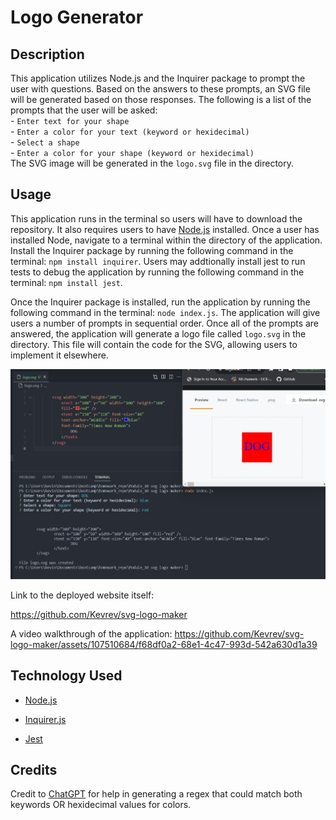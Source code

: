 # Logo Generator

## Description

This application utilizes Node.js and the Inquirer package to prompt the user with questions. Based on the answers to these prompts, an SVG file will be generated based on those responses. The following is a list of the prompts that the user will be asked:
   <br> - `Enter text for your shape` 
   <br> - `Enter a color for your text (keyword or hexidecimal)`
   <br> - `Select a shape`
   <br> - `Enter a color for your shape (keyword or hexidecimal)`
<br> The SVG image will be generated in the `logo.svg` file in the directory. 


## Usage

This application runs in the terminal so users will have to download the repository. It also requires users to have [Node.js](https://nodejs.org/en) installed. Once a user has installed Node, navigate to a terminal within the directory of the application. Install the Inquirer package by running the following command in the terminal: `npm install inquirer`. Users may addtionally install jest to run tests to debug the application by running the following command in the terminal: `npm install jest`.

Once the Inquirer package is installed, run the application by running the following command in the terminal: `node index.js`. The application will give users a number of prompts in sequential order. Once all of the prompts are answered, the application will generate a logo file called `logo.svg` in the directory. This file will contain the code for the SVG, allowing users to implement it elsewhere.

![Screenshot](/assets/images/screenshot.jpg)

Link to the deployed website itself:

https://github.com/Kevrev/svg-logo-maker

A video walkthrough of the application:
https://github.com/Kevrev/svg-logo-maker/assets/107510684/f68df0a2-68e1-4c47-993d-542a630d1a39


## Technology Used

- [Node.js](https://nodejs.org/en)

- [Inquirer.js](https://www.npmjs.com/package/inquirer)

- [Jest](https://jestjs.io/)

## Credits

Credit to [ChatGPT](https://chat.openai.com/) for help in generating a regex that could match both keywords OR hexidecimal values for colors.
